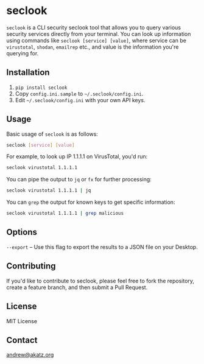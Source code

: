 # seclook

`seclook` is a CLI security seclook tool that allows you to query various security services directly from your terminal. You can look up information using commands like `seclook [service] [value]`, where service can be `virustotal`, `shodan`, `emailrep` etc., and value is the information you're querying for.

## Installation

1. `pip install seclook`
2. Copy `config.ini.sample` to `~/.seclook/config.ini`.
3. Edit `~/.seclook/config.ini` with your own API keys.

## Usage

Basic usage of `seclook` is as follows:

```bash
seclook [service] [value]
```

For example, to look up IP 1.1.1.1 on VirusTotal, you'd run:

```bash
seclook virustotal 1.1.1.1
```

You can pipe the output to `jq` or `fx` for further processing:

```bash
seclook virustotal 1.1.1.1 | jq
```

You can `grep` the output for known keys to get specific information:

```bash
seclook virustotal 1.1.1.1 | grep malicious
``` 

## Options

`--export` – Use this flag to export the results to a JSON file on your Desktop.

## Contributing

If you'd like to contribute to seclook, please feel free to fork the repository, create a feature branch, and then submit a Pull Request.

## License

MIT License

## Contact

[andrew@akatz.org](mailto:andrew@akatz.org)



